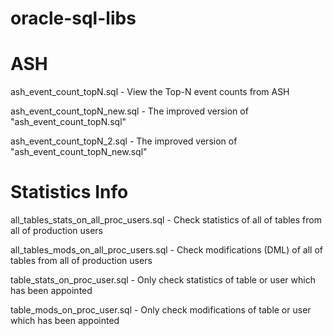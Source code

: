 # oracle-sql-libs

# ASH

ash_event_count_topN.sql - View the Top-N event counts from ASH

ash_event_count_topN_new.sql - The improved version of "ash_event_count_topN.sql"

ash_event_count_topN_2.sql - The improved version of "ash_event_count_topN_new.sql"

# Statistics Info

all_tables_stats_on_all_proc_users.sql - Check statistics of all of tables from all of production users

all_tables_mods_on_all_proc_users.sql - Check modifications (DML) of all of tables from all of production users

table_stats_on_proc_user.sql - Only check statistics of table or user which has been appointed

table_mods_on_proc_user.sql - Only check modifications of table or user which has been appointed
